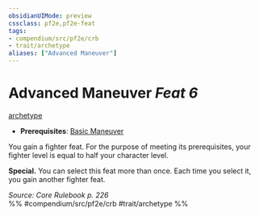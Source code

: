 ```yaml
---
obsidianUIMode: preview
cssclass: pf2e,pf2e-feat
tags:
- compendium/src/pf2e/crb
- trait/archetype
aliases: ["Advanced Maneuver"]
---
```

# Advanced Maneuver  *Feat 6*  
[archetype](archetype.md "Archetype Feat Trait")  

- **Prerequisites**: [Basic Maneuver](basic-maneuver.md)

You gain a fighter feat. For the purpose of meeting its prerequisites, your fighter level is equal to half your character level.

**Special.** You can select this feat more than once. Each time you select it, you gain another fighter feat.

*Source: Core Rulebook p. 226*  
%% #compendium/src/pf2e/crb #trait/archetype %%